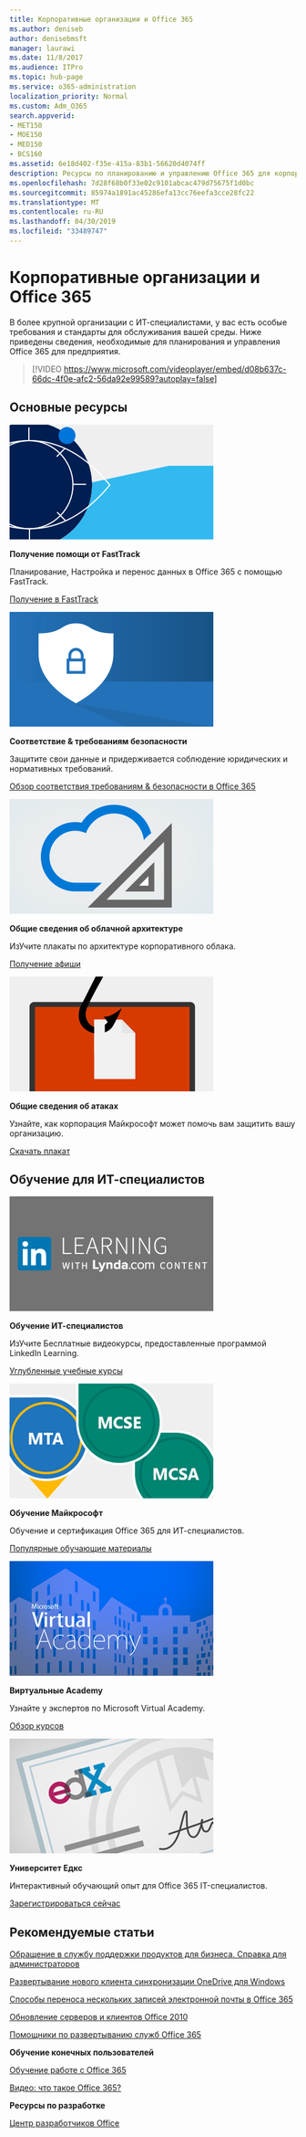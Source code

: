 ```yaml
---
title: Корпоративные организации и Office 365
ms.author: deniseb
author: denisebmsft
manager: laurawi
ms.date: 11/8/2017
ms.audience: ITPro
ms.topic: hub-page
ms.service: o365-administration
localization_priority: Normal
ms.custom: Adm_O365
search.appverid:
- MET150
- MOE150
- MED150
- BCS160
ms.assetid: 6e18d402-f35e-415a-83b1-56620d4074ff
description: Ресурсы по планированию и управлению Office 365 для корпоративной организации.
ms.openlocfilehash: 7d28f68b0f33e02c9101abcac479d75675f1d0bc
ms.sourcegitcommit: 85974a1891ac45286efa13cc76eefa3cce28fc22
ms.translationtype: MT
ms.contentlocale: ru-RU
ms.lasthandoff: 04/30/2019
ms.locfileid: "33489747"
---
```

# <a name="enterprise-organizations-and-office-365"></a>Корпоративные организации и Office 365

В более крупной организации с ИТ-специалистами, у вас есть особые требования и стандарты для обслуживания вашей среды. Ниже приведены сведения, необходимые для планирования и управления Office 365 для предприятия.
  

> [!VIDEO https://www.microsoft.com/videoplayer/embed/d08b637c-66dc-4f0e-afc2-56da92e99589?autoplay=false]
  
## <a name="key-resources"></a>Основные ресурсы

![FastTrackный символ для представления](media/263443cf-d8bd-460b-ac46-a08323551f3f.png)
  
 **Получение помощи от FastTrack**
  
Планирование, Настройка и перенос данных в Office 365 с помощью FastTrack.
  
[Получение в FastTrack](https://go.microsoft.com/fwlink/?linkid=238431)
  
![Символы безопасности и соответствия требованиям](media/f96c2cdf-d151-4f44-bb11-20bb7f366a21.png)
  
 **Соответствие &amp; требованиям безопасности**
  
Защитите свои данные и придерживается соблюдение юридических и нормативных требований.
  
[Обзор соответствия требованиям &amp; безопасности в Office 365](https://support.office.com/article/dcb83b2c-ac66-4ced-925d-50eb9698a0b2)
  
![Символы в облаке и архитектуре](media/2850ac8d-4c99-4825-869e-83724c4ef54e.png)
  
 **Общие сведения об облачной архитектуре**
  
ИзУчите плакаты по архитектуре корпоративного облака.
  
[Получение афиши](https://aka.ms/cloudarch)
  
[![Ловушка рыбы, снаггинг документ на экране (фишинг-атака)](media/dc32a996-623a-400c-9b7a-ed1b89a56948.png)](https://aka.ms/commonattacks)
  
 **Общие сведения об атаках**
  
Узнайте, как корпорация Майкрософт может помочь вам защитить вашу организацию.
  
[Скачать плакат](https://aka.ms/commonattacks)
  
## <a name="training-for-it-pros"></a>Обучение для ИТ-специалистов

![Обучение ИТ-специалистов из LinkedIn Learning](media/b951eac7-9d99-42b5-86a3-3058a6445077.png)
  
 **Обучение ИТ-специалистов**
  
ИзУчите Бесплатные видеокурсы, предоставленные программой LinkedIn Learning.
  
[Углубленные учебные курсы](https://support.office.com/article/68cc9b95-0bdc-491e-a81f-ee70b3ec63c5.aspx)
  
![Сертификация Microsoft Learning: MTA, MCSE, МКСА](media/8eab3b6a-5aff-423c-9c57-fd078fdebca8.png)
  
 **Обучение Майкрософт**
  
Обучение и сертификация Office 365 для ИТ-специалистов.
  
[Популярные обучающие материалы](https://go.microsoft.com/fwlink/?linkid=826247)
  
![Microsoft Virtual Academy](media/1bced083-acd6-4705-9f22-22009166a5d7.png)
  
 **Виртуальные Academy**
  
Узнайте у экспертов по Microsoft Virtual Academy.
  
[Обзор курсов](https://go.microsoft.com/fwlink/?linkid=826248)
  
![сертификат университета Едкс](media/c52ff863-94fa-4d6e-b91f-f9057956a7b0.png)
  
 **Университет Едкс**
  
Интерактивный обучающий опыт для Office 365 IT-специалистов.
  
[Зарегистрироваться сейчас](https://go.microsoft.com/fwlink/?linkid=852994)
  
## <a name="featured-articles"></a>Рекомендуемые статьи

[Обращение в службу поддержки продуктов для бизнеса. Справка для администраторов](https://support.office.com/article/32a17ca7-6fa0-4870-8a8d-e25ba4ccfd4b)
  
[Развертывание нового клиента синхронизации OneDrive для Windows](https://support.office.com/article/3f3a511c-30c6-404a-98bf-76f95c519668)
  
[Способы переноса нескольких записей электронной почты в Office 365](https://support.office.com/article/0a4913fe-60fb-498f-9155-a86516418842)
  
[Обновление серверов и клиентов Office 2010](upgrade-from-office-2010-servers-and-products.md)
  
[Помощники по развертыванию служб Office 365](deployment-advisors-for-office-365.md)
  
 **Обучение конечных пользователей**
  
[Обучение работе с Office 365](https://support.office.com/article/af07cb6b-980d-4f33-8599-322582767408)
  
[Видео: что такое Office 365?](https://support.office.com/article/847caf12-2589-452c-8aca-1c009797678b)
  
 **Ресурсы по разработке**
  
[Центр разработчиков Office](https://go.microsoft.com/fwlink/?linkid=615418)
  

